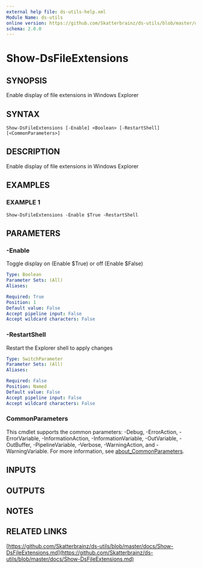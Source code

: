 ```yaml
---
external help file: ds-utils-help.xml
Module Name: ds-utils
online version: https://github.com/Skatterbrainz/ds-utils/blob/master/docs/Show-DsFileExtensions.md
schema: 2.0.0
---
```


# Show-DsFileExtensions

## SYNOPSIS
Enable display of file extensions in Windows Explorer

## SYNTAX

```
Show-DsFileExtensions [-Enable] <Boolean> [-RestartShell] [<CommonParameters>]
```

## DESCRIPTION
Enable display of file extensions in Windows Explorer

## EXAMPLES

### EXAMPLE 1
```
Show-DsFileExtensions -Enable $True -RestartShell
```

## PARAMETERS

### -Enable
Toggle display on (Enable $True) or off (Enable $False)

```yaml
Type: Boolean
Parameter Sets: (All)
Aliases:

Required: True
Position: 1
Default value: False
Accept pipeline input: False
Accept wildcard characters: False
```

### -RestartShell
Restart the Explorer shell to apply changes

```yaml
Type: SwitchParameter
Parameter Sets: (All)
Aliases:

Required: False
Position: Named
Default value: False
Accept pipeline input: False
Accept wildcard characters: False
```

### CommonParameters
This cmdlet supports the common parameters: -Debug, -ErrorAction, -ErrorVariable, -InformationAction, -InformationVariable, -OutVariable, -OutBuffer, -PipelineVariable, -Verbose, -WarningAction, and -WarningVariable. For more information, see [about_CommonParameters](http://go.microsoft.com/fwlink/?LinkID=113216).

## INPUTS

## OUTPUTS

## NOTES

## RELATED LINKS

[https://github.com/Skatterbrainz/ds-utils/blob/master/docs/Show-DsFileExtensions.md](https://github.com/Skatterbrainz/ds-utils/blob/master/docs/Show-DsFileExtensions.md)

